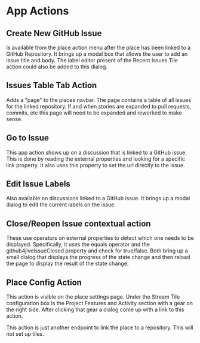 
App Actions
===========

Create New GitHub Issue
----------------------

Is available from the place action menu after the place has been linked
to a GitHub Repository. It brings up a modal box that allows the user
to add an issue title and body. The label editor present of the Recent Issues
Tile action could also be added to this dialog.

Issues Table Tab Action
----------------------

Adds a "page" to the places navbar. The page contains a table of all issues
for the linked repository. If and when stories are expanded to pull requests,
commits, etc this page will need to be expanded and reworked to make sense.

Go to Issue
-----------

This app action shows up on a discussion that is linked to a GitHub issue.
This is done by reading the external properties and looking for a specific
link property. It also uses this property to set the url directly to the
issue.

Edit Issue Labels
-----------------

Also available on discussions linked to a GitHub issue. It brings up a
modal dialog to edit the current labels on the issue. 

Close/Reopen Issue contextual action
------------------------------------

These use operators on external properties to detect which one needs to be
displayed. Specifically, it uses the equals operator and the 
github4jiveIssueClosed property and check for true/false. Both bring up 
a small dialog that displays the progress of the state change and then reload
the page to display the result of the state change.

Place Config Action
------------------

This action is visible on the place settings page. Under the Stream Tile 
configuration box is the Project Features and Activity section with a gear
on the right side. After clicking that gear a dialog come up with a link to
this action. 

This action is just another endpoint to link the place to a repository. This will
not set up tiles.

